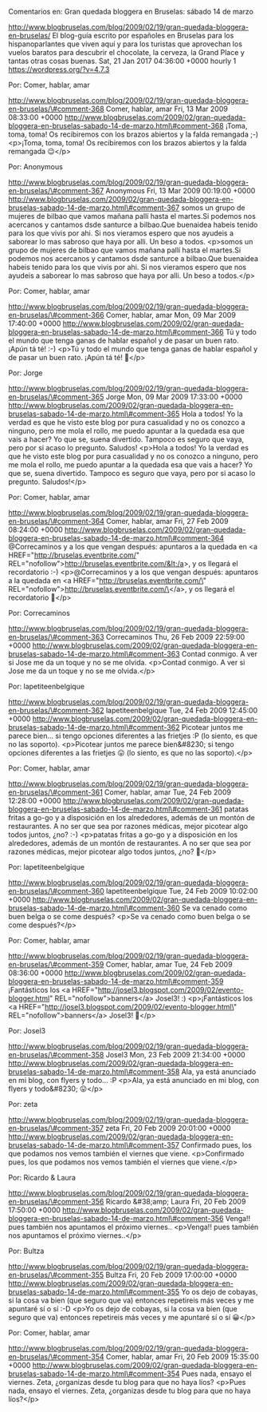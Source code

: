 Comentarios en: Gran quedada bloggera en Bruselas: sábado 14 de marzo

http://www.blogbruselas.com/blog/2009/02/19/gran-quedada-bloggera-en-bruselas/
El blog-guía escrito por españoles en Bruselas para los hispanoparlantes
que viven aquí y para los turistas que aprovechan los vuelos baratos
para descubrir el chocolate, la cerveza, la Grand Place y tantas otras
cosas buenas. Sat, 21 Jan 2017 04:36:00 +0000 hourly 1
https://wordpress.org/?v=4.7.3

Por: Comer, hablar, amar

http://www.blogbruselas.com/blog/2009/02/19/gran-quedada-bloggera-en-bruselas/\#comment-368
Comer, hablar, amar Fri, 13 Mar 2009 08:33:00 +0000
http://www.blogbruselas.com/2009/02/gran-quedada-bloggera-en-bruselas-sabado-14-de-marzo.html\#comment-368
¡Toma, toma, toma! Os recibiremos con los brazos abiertos y la falda
remangada ;-) \<p\>¡Toma, toma, toma! Os recibiremos con los brazos
abiertos y la falda remangada 😉\</p\>

Por: Anonymous

http://www.blogbruselas.com/blog/2009/02/19/gran-quedada-bloggera-en-bruselas/\#comment-367
Anonymous Fri, 13 Mar 2009 00:19:00 +0000
http://www.blogbruselas.com/2009/02/gran-quedada-bloggera-en-bruselas-sabado-14-de-marzo.html\#comment-367
somos un grupo de mujeres de bilbao que vamos mañana pallí hasta el
martes.Si podemos nos acercanos y cantamos dsde santurce a bilbao.Que
buenaidea habeis tenido para los que vivis por ahi. Si nos vieramos
espero que nos ayudeis a saborear lo mas sabroso que haya por alli. Un
beso a todos. \<p\>somos un grupo de mujeres de bilbao que vamos mañana
pallí hasta el martes.Si podemos nos acercanos y cantamos dsde santurce
a bilbao.Que buenaidea habeis tenido para los que vivis por ahi. Si nos
vieramos espero que nos ayudeis a saborear lo mas sabroso que haya por
alli. Un beso a todos.\</p\>

Por: Comer, hablar, amar

http://www.blogbruselas.com/blog/2009/02/19/gran-quedada-bloggera-en-bruselas/\#comment-366
Comer, hablar, amar Mon, 09 Mar 2009 17:40:00 +0000
http://www.blogbruselas.com/2009/02/gran-quedada-bloggera-en-bruselas-sabado-14-de-marzo.html\#comment-366
Tú y todo el mundo que tenga ganas de hablar español y de pasar un buen
rato. ¡Apún tá té! :-) \<p\>Tú y todo el mundo que tenga ganas de hablar
español y de pasar un buen rato. ¡Apún tá té! 🙂\</p\>

Por: Jorge

http://www.blogbruselas.com/blog/2009/02/19/gran-quedada-bloggera-en-bruselas/\#comment-365
Jorge Mon, 09 Mar 2009 17:33:00 +0000
http://www.blogbruselas.com/2009/02/gran-quedada-bloggera-en-bruselas-sabado-14-de-marzo.html\#comment-365
Hola a todos! Yo la verdad es que he visto este blog por pura casualidad
y no os conozco a ninguno, pero me mola el rollo, me puedo apuntar a la
quedada esa que vais a hacer? Yo que se, suena divertido. Tampoco es
seguro que vaya, pero por si acaso lo pregunto. Saludos! \<p\>Hola a
todos! Yo la verdad es que he visto este blog por pura casualidad y no
os conozco a ninguno, pero me mola el rollo, me puedo apuntar a la
quedada esa que vais a hacer? Yo que se, suena divertido. Tampoco es
seguro que vaya, pero por si acaso lo pregunto. Saludos!\</p\>

Por: Comer, hablar, amar

http://www.blogbruselas.com/blog/2009/02/19/gran-quedada-bloggera-en-bruselas/\#comment-364
Comer, hablar, amar Fri, 27 Feb 2009 08:24:00 +0000
http://www.blogbruselas.com/2009/02/gran-quedada-bloggera-en-bruselas-sabado-14-de-marzo.html\#comment-364
\@Correcaminos y a los que vengan después: apuntaros a la quedada en
&lt;a HREF=&quot;http://bruselas.eventbrite.com/&quot;
REL=&quot;nofollow&quot;&gt;http://bruselas.eventbrite.com/&lt;/a&gt;, y
os llegará el recordatorio :-) \<p\>\@Correcaminos y a los que vengan
después: apuntaros a la quedada en \<a
HREF=\"http://bruselas.eventbrite.com/\"
REL=\"nofollow\"\>http://bruselas.eventbrite.com/\</a\>, y os llegará el
recordatorio 🙂\</p\>

Por: Correcaminos

http://www.blogbruselas.com/blog/2009/02/19/gran-quedada-bloggera-en-bruselas/\#comment-363
Correcaminos Thu, 26 Feb 2009 22:59:00 +0000
http://www.blogbruselas.com/2009/02/gran-quedada-bloggera-en-bruselas-sabado-14-de-marzo.html\#comment-363
Contad conmigo. A ver si Jose me da un toque y no se me olvida.
\<p\>Contad conmigo. A ver si Jose me da un toque y no se me
olvida.\</p\>

Por: lapetiteenbelgique

http://www.blogbruselas.com/blog/2009/02/19/gran-quedada-bloggera-en-bruselas/\#comment-362
lapetiteenbelgique Tue, 24 Feb 2009 12:45:00 +0000
http://www.blogbruselas.com/2009/02/gran-quedada-bloggera-en-bruselas-sabado-14-de-marzo.html\#comment-362
Picotear juntos me parece bien\... si tengo opciones diferentes a las
frietjes :P (lo siento, es que no las soporto). \<p\>Picotear juntos me
parece bien&\#8230; si tengo opciones diferentes a las frietjes 😛 (lo
siento, es que no las soporto).\</p\>

Por: Comer, hablar, amar

http://www.blogbruselas.com/blog/2009/02/19/gran-quedada-bloggera-en-bruselas/\#comment-361
Comer, hablar, amar Tue, 24 Feb 2009 12:28:00 +0000
http://www.blogbruselas.com/2009/02/gran-quedada-bloggera-en-bruselas-sabado-14-de-marzo.html\#comment-361
patatas fritas a go-go y a disposición en los alrededores, además de un
montón de restaurantes. A no ser que sea por razones médicas, mejor
picotear algo todos juntos, ¿no? :-) \<p\>patatas fritas a go-go y a
disposición en los alrededores, además de un montón de restaurantes. A
no ser que sea por razones médicas, mejor picotear algo todos juntos,
¿no? 🙂\</p\>

Por: lapetiteenbelgique

http://www.blogbruselas.com/blog/2009/02/19/gran-quedada-bloggera-en-bruselas/\#comment-360
lapetiteenbelgique Tue, 24 Feb 2009 10:02:00 +0000
http://www.blogbruselas.com/2009/02/gran-quedada-bloggera-en-bruselas-sabado-14-de-marzo.html\#comment-360
Se va cenado como buen belga o se come después? \<p\>Se va cenado como
buen belga o se come después?\</p\>

Por: Comer, hablar, amar

http://www.blogbruselas.com/blog/2009/02/19/gran-quedada-bloggera-en-bruselas/\#comment-359
Comer, hablar, amar Tue, 24 Feb 2009 08:36:00 +0000
http://www.blogbruselas.com/2009/02/gran-quedada-bloggera-en-bruselas-sabado-14-de-marzo.html\#comment-359
¡Fantásticos los &lt;a
HREF=&quot;http://josel3.blogspot.com/2009/02/evento-blogger.html&quot;
REL=&quot;nofollow&quot;&gt;banners&lt;/a&gt; Josel3! :)
\<p\>¡Fantásticos los \<a
HREF=\"http://josel3.blogspot.com/2009/02/evento-blogger.html\"
REL=\"nofollow\"\>banners\</a\> Josel3! 🙂\</p\>

Por: Josel3

http://www.blogbruselas.com/blog/2009/02/19/gran-quedada-bloggera-en-bruselas/\#comment-358
Josel3 Mon, 23 Feb 2009 21:34:00 +0000
http://www.blogbruselas.com/2009/02/gran-quedada-bloggera-en-bruselas-sabado-14-de-marzo.html\#comment-358
Ala, ya está anunciado en mi blog, con flyers y todo\... :P \<p\>Ala, ya
está anunciado en mi blog, con flyers y todo&\#8230; 😛\</p\>

Por: zeta

http://www.blogbruselas.com/blog/2009/02/19/gran-quedada-bloggera-en-bruselas/\#comment-357
zeta Fri, 20 Feb 2009 20:01:00 +0000
http://www.blogbruselas.com/2009/02/gran-quedada-bloggera-en-bruselas-sabado-14-de-marzo.html\#comment-357
Confirmado pues, los que podamos nos vemos también el viernes que viene.
\<p\>Confirmado pues, los que podamos nos vemos también el viernes que
viene.\</p\>

Por: Ricardo &amp; Laura

http://www.blogbruselas.com/blog/2009/02/19/gran-quedada-bloggera-en-bruselas/\#comment-356
Ricardo &\#38;amp; Laura Fri, 20 Feb 2009 17:50:00 +0000
http://www.blogbruselas.com/2009/02/gran-quedada-bloggera-en-bruselas-sabado-14-de-marzo.html\#comment-356
Venga!! pues también nos apuntamos el próximo viernes.. \<p\>Venga!!
pues también nos apuntamos el próximo viernes..\</p\>

Por: Bultza

http://www.blogbruselas.com/blog/2009/02/19/gran-quedada-bloggera-en-bruselas/\#comment-355
Bultza Fri, 20 Feb 2009 17:00:00 +0000
http://www.blogbruselas.com/2009/02/gran-quedada-bloggera-en-bruselas-sabado-14-de-marzo.html\#comment-355
Yo os dejo de cobayas, si la cosa va bien (que seguro que va) entonces
repetireis más veces y me apuntaré sí o sí :-D \<p\>Yo os dejo de
cobayas, si la cosa va bien (que seguro que va) entonces repetireis más
veces y me apuntaré sí o sí 😀\</p\>

Por: Comer, hablar, amar

http://www.blogbruselas.com/blog/2009/02/19/gran-quedada-bloggera-en-bruselas/\#comment-354
Comer, hablar, amar Fri, 20 Feb 2009 15:35:00 +0000
http://www.blogbruselas.com/2009/02/gran-quedada-bloggera-en-bruselas-sabado-14-de-marzo.html\#comment-354
Pues nada, ensayo el viernes. Zeta, ¿organizas desde tu blog para que no
haya líos? \<p\>Pues nada, ensayo el viernes. Zeta, ¿organizas desde tu
blog para que no haya líos?\</p\>
